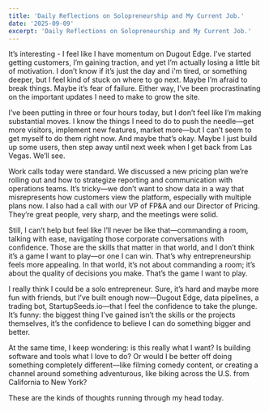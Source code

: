 ```yaml
---
title: 'Daily Reflections on Solopreneurship and My Current Job.'
date: '2025-09-09'
excerpt: 'Daily Reflections on Solopreneurship and My Current Job.'
---
```


It’s interesting - I feel like I have momentum on Dugout Edge. I’ve started getting customers, I’m gaining traction, and yet I’m actually losing a little bit of motivation. I don’t know if it’s just the day and i'm tired, or something deeper, but I feel kind of stuck on where to go next. Maybe I’m afraid to break things. Maybe it’s fear of failure. Either way, I’ve been procrastinating on the important updates I need to make to grow the site.

I’ve been putting in three or four hours today, but I don’t feel like I’m making substantial moves. I know the things I need to do to push the needle—get more visitors, implement new features, market more—but I can’t seem to get myself to do them right now. And maybe that’s okay. Maybe I just build up some users, then step away until next week when I get back from Las Vegas. We’ll see.

Work calls today were standard. We discussed a new pricing plan we’re rolling out and how to strategize reporting and communication with operations teams. It’s tricky—we don’t want to show data in a way that misrepresents how customers view the platform, especially with multiple plans now. I also had a call with our VP of FP&A and our Director of Pricing. They’re great people, very sharp, and the meetings were solid.

Still, I can’t help but feel like I’ll never be like that—commanding a room, talking with ease, navigating those corporate conversations with confidence. Those are the skills that matter in that world, and I don’t think it’s a game I want to play—or one I can win. That’s why entrepreneurship feels more appealing. In that world, it’s not about commanding a room; it’s about the quality of decisions you make. That’s the game I want to play.

I really think I could be a solo entrepreneur. Sure, it’s hard and maybe more fun with friends, but I’ve built enough now—Dugout Edge, data pipelines, a trading bot, StartupSeeds.io—that I feel the confidence to take the plunge. It’s funny: the biggest thing I’ve gained isn’t the skills or the projects themselves, it’s the confidence to believe I can do something bigger and better.

At the same time, I keep wondering: is this really what I want? Is building software and tools what I love to do? Or would I be better off doing something completely different—like filming comedy content, or creating a channel around something adventurous, like biking across the U.S. from California to New York?

These are the kinds of thoughts running through my head today.